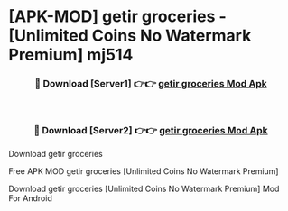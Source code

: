 # [APK-MOD] getir  groceries - [Unlimited Coins No Watermark Premium] mj514



<div align="center">
<h3>🔴 Download [Server1] 👉👉 <a href="https://momento.my/?title=getir__groceries">getir  groceries Mod Apk</a></h3><br>

<h3>🔴 Download [Server2] 👉👉 <a href="https://momento.my/?title=getir__groceries">getir  groceries Mod Apk</a></h3>
</div>



Download getir  groceries 

Free APK MOD getir  groceries [Unlimited Coins No Watermark Premium]

Download getir  groceries [Unlimited Coins No Watermark Premium] Mod For Android

